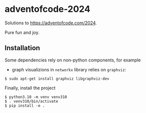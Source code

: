# adventofcode-2024

Solutions to https://adventofcode.com/2024.

Pure fun and joy.

## Installation

Some dependencies rely on non-python components, for example

* graph visualizions in `networkx` library relies on `graphviz`:

```
$ sudo apt-get install graphviz libgraphviz-dev
```

Finally, install the project

```
$ python3.10 -m venv venv310
$ . venv310/bin/activate
$ pip install -e .
```
